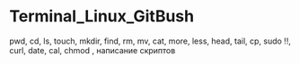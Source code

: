 # Terminal_Linux_GitBush
pwd, cd, ls, touch, mkdir, find, rm, mv, cat, more, less, head, tail, cp, sudo !!, curl, date, cal, chmod , написание скриптов
